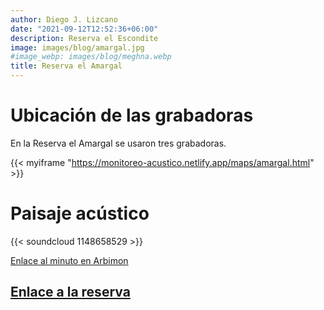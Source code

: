 ```yaml
---
author: Diego J. Lizcano
date: "2021-09-12T12:52:36+06:00"
description: Reserva el Escondite
image: images/blog/amargal.jpg
#image_webp: images/blog/meghna.webp
title: Reserva el Amargal
---
```


# Ubicación de las grabadoras

En la Reserva el Amargal se usaron tres grabadoras.

{{< myiframe "https://monitoreo-acustico.netlify.app/maps/amargal.html" >}}


# Paisaje acústico

{{< soundcloud 1148658529 >}}

[Enlace al minuto en Arbimon](https://arbimon.rfcx.org/project/destinos-awake/visualizer/rec/46504873)

## [Enlace a la reserva](https://www.reservaelamargalhotelnuqui.com/) 



